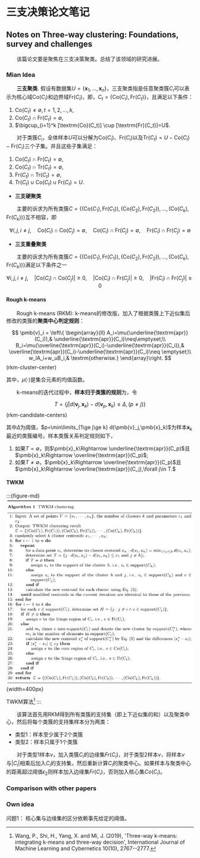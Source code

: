 # 三支决策论文笔记

## Notes on Three-way clustering: Foundations, survey and challenges

&emsp;&emsp;该篇论文要是聚焦在三支决策聚类。总结了该领域的研究进展。

### Mian Idea

&emsp;&emsp;**三支聚类**. 假设有数据集$U=\{\pmb{x}_1,...,\pmb{x}_n\}$，三支聚类指是任意聚类簇$C_i$可以表示为核心域$\textrm{Co}(C_i)$和边界域$\textrm{Fr}(C_i)$，即，$C_t=\{\textrm{Co}(C_i),\textrm{Fr}(C_t)\}$，且满足以下条件：
1. $\textrm{Co}(C_t)\neq \emptyset, t=1,2,...,k$,
2. $\textrm{Co}(C_t)\cap \textrm{Fr}(C_t)=\emptyset$,
3. $\bigcup_{i=1}^k [\textrm{Co}(C_t)] \cup [\textrm{Fr}(C_t)]=U$.

&emsp;&emsp;对于类簇$C_i$，全体样本$U$可以分解为$\textrm{Co}(C_i)$、$\textrm{Fr}(C_i)$以及$\textrm{Tr}(C_t)=U-\textrm{Co}(C_i)-\textrm{Fr}(C_i)$三个子集。并且这些子集满足：
1. $\textrm{Co}(C_t)\cap \textrm{Fr}(C_t)=\emptyset$,
2. $\textrm{Co}(C_t)\cap \textrm{Tr}(C_t)=\emptyset$,
3. $\textrm{Fr}(C_t)\cap \textrm{Tr}(C_t)=\emptyset$,
4. $\textrm{Tr}(C_t)\cup \textrm{Co}(C_t)\cup \textrm{Fr}(C_t)=U$.


- **三支硬聚类**

&emsp;&emsp;主要的诉求为所有类簇$C=\{(\textrm{Co}(C_1),\textrm{Fr}(C_1)),(\textrm{Co}(C_2),\textrm{Fr}(C_2)),...,(\textrm{Co}(C_k),\textrm{Fr}(C_k))\}$互不相容，即

$$
\forall i,j,i\neq j,\quad \textrm{Co}(C_i)\cap \textrm{Co}(C_j)=\emptyset,\quad \textrm{Co}(C_i)\cap \textrm{Fr}(C_j)=\emptyset,\quad \textrm{Fr}(C_i)\cap \textrm{Fr}(C_j)=\emptyset
$$


- **三支重叠聚类**

&emsp;&emsp;主要的诉求为所有类簇$C=\{(\textrm{Co}(C_1),\textrm{Fr}(C_1)),(\textrm{Co}(C_2),\textrm{Fr}(C_2)),...,(\textrm{Co}(C_k),\textrm{Fr}(C_k))\}$满足以下条件之一

$$
\forall i,j,i\neq j,\quad |\textrm{Co}(C_i)\cap \textrm{Co}(C_j)|\ge 0,\quad |\textrm{Co}(C_i)\cap \textrm{Fr}(C_j)|\ge 0,\quad |\textrm{Fr}(C_i)\cap \textrm{Fr}(C_j)|\ge 0
$$

#### Rough k-means

&emsp;&emsp;Rough k-means (RKM): k-means的修改版，加入了根据类簇上下近似集后修改的类簇的**聚类中心判定规则**：

$$
\pmb{v}_i = \left\{ \begin{array}{ll} A_i=\mu(\underline{\textrm{apr}}(C_i)),& \underline{\textrm{apr}}(C_i)\neq\emptyset;\\
B_i=\mu(\overline{\textrm{apr}}(C_i)-\underline{\textrm{apr}}(C_i)),& \overline{\textrm{apr}}(C_i)-\underline{\textrm{apr}}(C_i)\neq \emptyset;\\
w_lA_i+w_uB_i,& \textrm{otherwise.}
\end{array}\right.
$$(rkm-cluster-center)

其中，$\mu(\cdot)$是集合元素的均值函数。

&emsp;&emsp;k-means的迭代过程中，**样本归于类簇的规则**为，令

$$
T=\{j|d(\pmb{v}_j,\pmb{x}_k)-d(\pmb{v}_p,\pmb{x}_k)\le\Delta, (p\neq j)\}
$$(rkm-candidate-centers)

其中$\Delta$为阈值，$p=\min\limits_{1\ge j\ge k} d(\pmb{v}_j,\pmb{x}_k)$为样本$\pmb{x}_k$最近的类簇编号。样本类簇关系判定规则如下，

1. 如果$T=\emptyset$，则$\pmb{x}_k\Rightarrow \underline{\textrm{apr}}(C_p)$且$\pmb{x}_k\Rightarrow \overline{\textrm{apr}}(C_p)$;
2. 如果$T\neq \emptyset$，$\pmb{x}_k\Rightarrow \overline{\textrm{apr}}(C_p)$且$\pmb{x}_k\Rightarrow \overline{\textrm{apr}}(C_j),\forall j\in T.$


#### TWKM

:::{figure-md}
![twkm](../img/twkm.png){width=400px}

TWKM算法[^wang-twkm]
:::



&emsp;&emsp;该算法首先用RKM得到所有类簇的支持集（即上下近似集的和）以及聚类中心，然后将每个类簇的支持集样本分为两类：
- 类型1：样本至少属于2个类簇
- 类型2：样本只属于1个类簇

&emsp;&emsp;对于类型1样本$v$，加入类簇$C_i$的边缘集$Fr(C_i)$，对于类型2样本$v$，将样本$v$与$|C_i|$相乘后加入$C_i$的支持集，然后重新计算$C_i$的聚类中心。如果样本与聚类中心的距离超过阈值$\epsilon_2$则样本加入边缘集$Fr(C_i)$，否则加入核心集$Co(C_i)$。



### Comparison with other papers

### Own idea

问题1： 核心集与边缘集的区分依赖事先给定的阈值。



[^wang-twkm]: Wang, P., Shi, H., Yang, X. and Mi, J. (2019), 'Three-way k-means: integrating k-means and three-way decision', International Journal of Machine Learning and Cybernetics 10(10), 2767--2777. 
